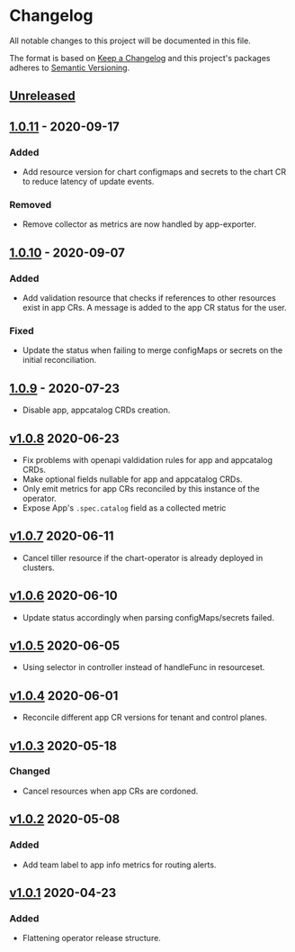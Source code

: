 # Changelog

All notable changes to this project will be documented in this file.

The format is based on [Keep a Changelog](http://keepachangelog.com/en/1.0.0/)
and this project's packages adheres to [Semantic Versioning](http://semver.org/spec/v2.0.0.html).

## [Unreleased]

## [1.0.11] - 2020-09-17

### Added

- Add resource version for chart configmaps and secrets to the chart CR to reduce latency of update events.

### Removed

- Remove collector as metrics are now handled by app-exporter.

## [1.0.10] - 2020-09-07

### Added

- Add validation resource that checks if references to other resources exist in
app CRs. A message is added to the app CR status for the user.

### Fixed

- Update the status when failing to merge configMaps or secrets on the initial reconciliation.

## [1.0.9] - 2020-07-23

- Disable app, appcatalog CRDs creation.

## [v1.0.8] 2020-06-23

- Fix problems with openapi valdidation rules for app and appcatalog CRDs.
- Make optional fields nullable for app and appcatalog CRDs.
- Only emit metrics for app CRs reconciled by this instance of the operator.
- Expose App's `.spec.catalog` field as a collected metric

## [v1.0.7] 2020-06-11

- Cancel tiller resource if the chart-operator is already deployed in clusters.

## [v1.0.6] 2020-06-10

- Update status accordingly when parsing configMaps/secrets failed.

## [v1.0.5] 2020-06-05

- Using selector in controller instead of handleFunc in resourceset.

## [v1.0.4] 2020-06-01

- Reconcile different app CR versions for tenant and control planes.

## [v1.0.3] 2020-05-18

### Changed

- Cancel resources when app CRs are cordoned.

## [v1.0.2] 2020-05-08

### Added

- Add team label to app info metrics for routing alerts.

## [v1.0.1] 2020-04-23

### Added

- Flattening operator release structure.

[Unreleased]: https://github.com/giantswarm/app-operator/compare/v1.0.11...HEAD
[1.0.11]: https://github.com/giantswarm/app-operator/compare/v1.0.10...v1.0.11
[1.0.10]: https://github.com/giantswarm/app-operator/compare/v1.0.9...v1.0.10
[1.0.9]: https://github.com/giantswarm/app-operator/compare/v1.0.8...v1.0.9
[v1.0.8]: https://github.com/giantswarm/app-operator/compare/v1.0.7...v1.0.8
[v1.0.7]: https://github.com/giantswarm/app-operator/compare/v1.0.6...v1.0.7
[v1.0.6]: https://github.com/giantswarm/app-operator/compare/v1.0.5...v1.0.6
[v1.0.5]: https://github.com/giantswarm/app-operator/compare/v1.0.4...v1.0.5
[v1.0.4]: https://github.com/giantswarm/app-operator/compare/v1.0.3...v1.0.4
[v1.0.3]: https://github.com/giantswarm/app-operator/compare/v1.0.2...v1.0.3
[v1.0.2]: https://github.com/giantswarm/app-operator/compare/v1.0.1...v1.0.2
[v1.0.1]: https://github.com/giantswarm/app-operator/releases/tag/v1.0.1
